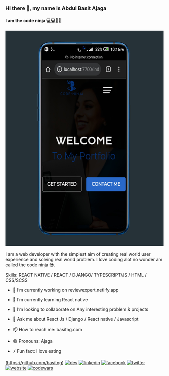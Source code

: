 
### Hi there 👋, my name is Abdul Basit Ajaga

#### I am the code ninja 💻💻🤗🤗

![I am the code ninja 💻💻🤗🤗](https://github.com/basitng/basitng/blob/main/1632606061984.png)

I am a web developer with the simplest aim of creating real world user experience and solving real world problem. I love coding alot no wonder am called the code ninja 😎.

Skills: REACT NATIVE /  REACT / DJANGO/ TYPESCRIPT/JS / HTML / CSS/SCSS

- 🔭 I’m currently working on reviewexpert.netlify.app 

- 🌱 I’m currently learning React native 

- 👯 I’m looking to collaborate on Any interesting problem & projects 

- 💬 Ask me about React Js / Django / React native / Javascript 

- 📫 How to reach me: basitng.com 

- 😄 Pronouns: Ajaga

- ⚡ Fun fact: I love eating 

(https://github.com/basitng)  [<img src='https://cdn.jsdelivr.net/npm/simple-icons@3.0.1/icons/dev-dot-to.svg' alt='dev' height='40'>](https://dev.to/basitng)  [<img src='https://cdn.jsdelivr.net/npm/simple-icons@3.0.1/icons/linkedin.svg' alt='linkedin' height='40'>](https://www.linkedin.com/in/basitng/)  [<img src='https://cdn.jsdelivr.net/npm/simple-icons@3.0.1/icons/facebook.svg' alt='facebook' height='40'>](https://www.facebook.com/basitng)  [<img src='https://cdn.jsdelivr.net/npm/simple-icons@3.0.1/icons/twitter.svg' alt='twitter' height='40'>](https://twitter.com/basitng)  [<img src='https://cdn.jsdelivr.net/npm/simple-icons@3.0.1/icons/icloud.svg' alt='website' height='40'>](basitng.com)  [<img src='https://cdn.jsdelivr.net/npm/simple-icons@3.0.1/icons/codewars.svg' alt='codewars' height='40'>](codewar.com)  


<!--
**basitng/basitng** is a ✨ _special_ ✨ repository because its `README.md` (this file) appears on your GitHub profile.

Here are some ideas to get you started:

- 🔭 I’m currently working on ...
- 🌱 I’m currently learning ...
- 👯 I’m looking to collaborate on ...
- 🤔 I’m looking for help with ...
- 💬 Ask me about ...
- 📫 How to reach me: ...
- 😄 Pronouns: ...
- ⚡ Fun fact: ...
-->
